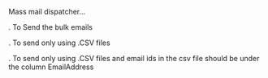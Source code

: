 Mass mail dispatcher...

. To Send the bulk emails

. To send only using .CSV files

. To send only using .CSV files and email ids in the csv file should be under the column EmailAddress

